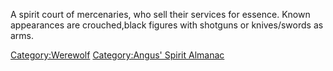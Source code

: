 A spirit court of mercenaries, who sell their services for essence.
Known appearances are crouched,black figures with shotguns or
knives/swords as arms.

[Category:Werewolf](Category:Werewolf "wikilink") [Category:Angus'
Spirit Almanac](Category:Angus'_Spirit_Almanac "wikilink")
